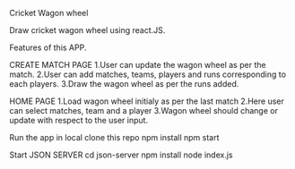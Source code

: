 
Cricket Wagon wheel 

Draw cricket wagon wheel using react.JS. 

Features of this APP.
  
  CREATE MATCH PAGE
  1.User can update the wagon wheel as per the match. 
  2.User can add matches, teams, players and runs corresponding to each players.
  3.Draw the wagon wheel as per the runs added. 
  
  HOME PAGE
  1.Load wagon wheel initialy as per the last match 
  2.Here user can select matches, team and a player
  3.Wagon wheel should change or update with respect to the user input. 



Run the app in local 
  clone this repo 
  npm install
  npm start 
  
Start JSON SERVER
  cd json-server
  npm install
  node index.js

